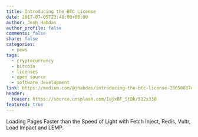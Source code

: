 ```yaml
---
title: Introducing the BTC License
date: 2017-07-05T23:40:00+08:00
author: Josh Habdas
author_profile: false
comments: false
share: false
categories:
  - news
tags:
  - cryptocurrency
  - bitcoin
  - licenses
  - open source
  - software development
link: https://medium.com/@jhabdas/introducing-the-btc-license-28650887eb11
header:
  teaser: https://source.unsplash.com/IdjxBF_StBk/512x338
featured: true
---
```


Loading Pages Faster than the Speed of Light with Fetch Inject, Redis, Vultr, Load Impact and LEMP.
